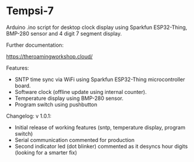 # Tempsi-7

Arduino .ino script for desktop clock display using Sparkfun ESP32-Thing, BMP-280 sensor and 4 digit 7 segment display.

Further documentation:

https://theroamingworkshop.cloud/

Features:
  - SNTP time sync via WiFi using Sparkfun ESP32-Thing microcontroller board.
  - Software clock (offline update using internal counter).
  - Temperature display using BMP-280 sensor.
  - Program switch using pushbutton
  
Changelog:
  v 1.0.1:
  - Initial release of working features (sntp, temperature display, program switch)
  - Serial communication commented for production
  - Second indicator led (dot blinker) commented as it desyncs hour digits (looking for a smarter fix)
